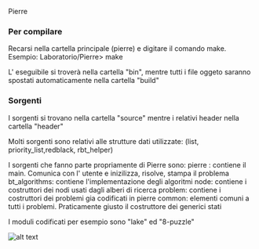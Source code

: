 Pierre

### Per compilare ###
Recarsi nella cartella principale (pierre) e digitare il comando make. 	
	Esempio: Laboratorio/Pierre> make

L' eseguibile si troverà nella cartella "bin", mentre tutti i file oggeto saranno spostati automaticamente nella cartella "build"


### Sorgenti ###
I sorgenti si trovano nella cartella "source" mentre i relativi header nella cartella "header"

Molti sorgenti sono relativi alle strutture dati utilizzate: (list, priority_list,redblack, rbt_helper)

I sorgenti che fanno parte propriamente di Pierre sono: 
	pierre : contiene il main. Comunica con l' utente e inizilizza, risolve, stampa il problema
	bt_algorithms: contiene l'implementazione degli algoritmi
	node: contiene i costruttori dei nodi usati dagli alberi di ricerca
	problem: contiene i costruttori dei problemi gia codificati in pierre
	common: elementi comuni a tutti i problemi. Praticamente giusto il costruttore dei generici stati

I moduli codificati per esempio sono "lake" ed "8-puzzle"

![alt text](https://ibb.co/jFA56Q)
